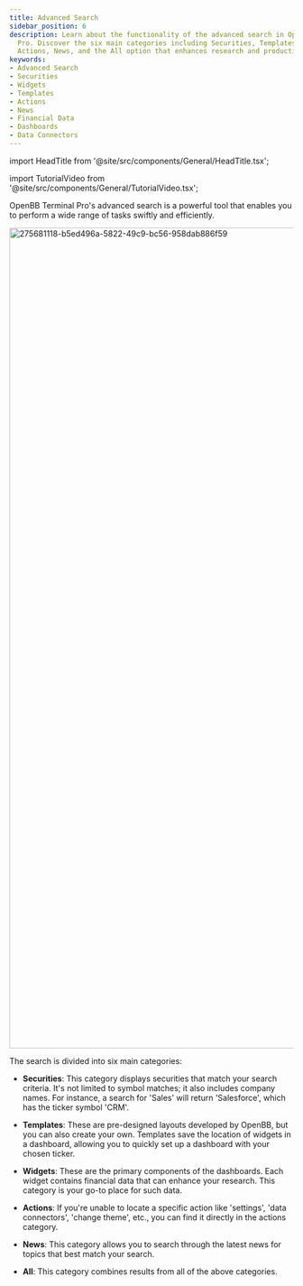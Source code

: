 ```yaml
---
title: Advanced Search
sidebar_position: 6
description: Learn about the functionality of the advanced search in OpenBB Terminal
  Pro. Discover the six main categories including Securities, Templates, Widgets,
  Actions, News, and the All option that enhances research and productivity.
keywords:
- Advanced Search
- Securities
- Widgets
- Templates
- Actions
- News
- Financial Data
- Dashboards
- Data Connectors
---
```


import HeadTitle from '@site/src/components/General/HeadTitle.tsx';

<HeadTitle title="Advanced Search | OpenBB Terminal Pro Docs" />

import TutorialVideo from '@site/src/components/General/TutorialVideo.tsx';

<TutorialVideo
  youtubeLink="https://www.youtube.com/embed/_O2MPRlr1-g?si=OUemTjczHFgxZheS"
  videoLegend="Short introduction to Terminal Pro advanced search"
/>

OpenBB Terminal Pro's advanced search is a powerful tool that enables you to perform a wide range of tasks swiftly and efficiently.

<img width="1455" alt="275681118-b5ed496a-5822-49c9-bc56-958dab886f59" src="https://github.com/OpenBB-finance/OpenBBTerminal/assets/25267873/b10a013f-ad07-4ea6-ac55-17236b249bb2"/>

The search is divided into six main categories:

* **Securities**: This category displays securities that match your search criteria. It's not limited to symbol matches; it also includes company names. For instance, a search for 'Sales' will return 'Salesforce', which has the ticker symbol 'CRM'.

* **Templates**: These are pre-designed layouts developed by OpenBB, but you can also create your own. Templates save the location of widgets in a dashboard, allowing you to quickly set up a dashboard with your chosen ticker.

* **Widgets**: These are the primary components of the dashboards. Each widget contains financial data that can enhance your research. This category is your go-to place for such data.

* **Actions**: If you're unable to locate a specific action like 'settings', 'data connectors', 'change theme', etc., you can find it directly in the actions category.

* **News**: This category allows you to search through the latest news for topics that best match your search.

* **All**: This category combines results from all of the above categories.
